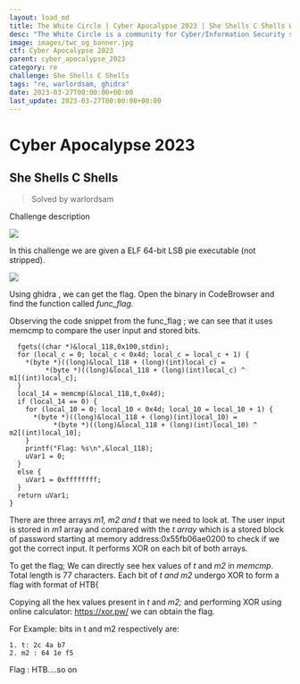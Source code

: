 ```yaml
---
layout: load_md
title: The White Circle | Cyber Apocalypse 2023 | She Shells C Shells Writeup
desc: "The White Circle is a community for Cyber/Information Security students, enthusiasts and professionals. You can discuss anything related to Security, share your knowledge with others, get help when you need it and proceed further in your journey with amazing people from all over the world."
image: images/twc_og_banner.jpg
ctf: Cyber Apocalypse 2023
parent: cyber_apocalypse_2023
category: re
challenge: She Shells C Shells
tags: "re, warlordsam, ghidra"
date: 2023-03-27T00:00:00+00:00
last_update: 2023-03-27T00:00:00+00:00
---
```


<h1 class="heading card-title white-text">Cyber Apocalypse 2023</h1>

##  She Shells C Shells
> Solved by warlordsam

Challenge description

![](https://i.imgur.com/0tDZYcp.png)


In this challenge we are given a ELF 64-bit LSB pie executable (not stripped).

![](https://i.imgur.com/AVU3W06.png)


Using ghidra , we can get the flag. Open the binary in  CodeBrowser and find the function called *func_flag.* 

Observing the code snippet from the func_flag ; we can see that  it uses memcmp to compare the user input and stored bits.

      fgets((char *)&local_118,0x100,stdin);
      for (local_c = 0; local_c < 0x4d; local_c = local_c + 1) {
        *(byte *)((long)&local_118 + (long)(int)local_c) =
             *(byte *)((long)&local_118 + (long)(int)local_c) ^ m1[(int)local_c];
      }
      local_14 = memcmp(&local_118,t,0x4d);
      if (local_14 == 0) {
        for (local_10 = 0; local_10 < 0x4d; local_10 = local_10 + 1) {
          *(byte *)((long)&local_118 + (long)(int)local_10) =
               *(byte *)((long)&local_118 + (long)(int)local_10) ^ m2[(int)local_10];
        }
        printf("Flag: %s\n",&local_118);
        uVar1 = 0;
      }
      else {
        uVar1 = 0xffffffff;
      }
      return uVar1;
    }
    

There are three arrays *m1, m2 and t* that we need to look at. The user input is stored in *m1* array and compared with the *t array* which is a stored block of password starting at memory address:0x55fb06ae0200 to check if we got the correct input. It performs XOR on each bit of both arrays.

To get the flag; We can directly see hex values of *t* and *m2* in *memcmp*. Total length is 77 characters. Each bit of *t  and  m2* undergo XOR  to form a flag with format of  HTB{ 

Copying all the hex values present in *t* and *m2;* and performing XOR using online calculator: https://xor.pw/ we can obtain the flag.

For Example: bits in t and m2 respectively are:

```
1. t: 2c 4a b7 
2. m2 : 64 1e f5 
```

Flag : HTB....so on 


